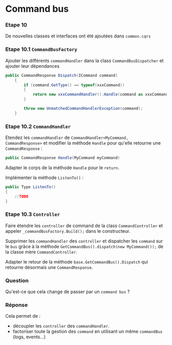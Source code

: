# Command bus

### Etape 10

De nouvelles classes et interfaces ont été ajoutées dans `common.cqrs`

### Etape 10.1 `CommandBusFactory`

Ajouter les différents `commandHandler` dans la class `CommandBusDispatcher` et ajouter leur dépendances 

````C#
public CommandResponse Dispatch(ICommand command)
    {
        if (command.GetType() == typeof(xxxCommand))
        {
            return new xxxCommandHandler().Handle(command as xxxCommand);
        }

        throw new UnmatchedCommandHandlerException(command);
    }
````

### Etape 10.2 `CommandHandler`

Etendez les `commandHandler` de `CommandHandler<MyCommand, CommandResponse>` et modifier la méthode `Handle` pour
qu'elle retourne une `CommandResponse` :

```C#
public CommandResponse Handle(MyCommand myCommand)
```

Adapter le corps de la méthode `Handle` pour le `return`.

Implémenter la méthode `ListenTo()` :

```C#
public Type ListenTo()
{
    //TODO
}
```

### Etape 10.3 `Controller`

Faire étendre les `controller` de command de la class `CommandController` et appeler `_commandBusFactory.Build();` dans le constructeur.

Supprimer les `commandHandler` des `controller` et dispatcher les `command` sur le `bus` grâce à la
méthode `GetCommandBus().dispatch(new MyCommand());` de la classe mère `CommandController`.

Adapter le retour de la méthode `base.GetCommandBus().Dispatch` qui retourne désormais une `CommandResponse`.

### Question

Qu'est-ce que cela change de passer par un `command bus` ?

### Réponse

Cela permet de :

- découpler les `controller` des `commandHandler`.
- factoriser toute la gestion des `command` en utilisant un même `commandBus` (logs, events...)
